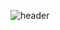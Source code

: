 <!--### Hi there 👋-->
![header](https://capsule-render.vercel.app/api?type=transparent&color=auto&height=300&section=header&text=welcome&desc=Jaewon's%20GitHub%20Profile&descSize=20&descAlign=59&descAlignY=40&fontSize=90)
<!--
**hohre12/hohre12** is a ✨ _special_ ✨ repository because its `README.md` (this file) appears on your GitHub profile.

Here are some ideas to get you started:

- 🔭 I’m currently working on ...
- 🌱 I’m currently learning ...
- 👯 I’m looking to collaborate on ...
- 🤔 I’m looking for help with ...
- 💬 Ask me about ...
- 📫 How to reach me: ...
- 😄 Pronouns: ...
- ⚡ Fun fact: ...
-->
